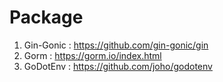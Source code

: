 # Package

1. Gin-Gonic : https://github.com/gin-gonic/gin
2. Gorm : https://gorm.io/index.html
3. GoDotEnv : https://github.com/joho/godotenv
